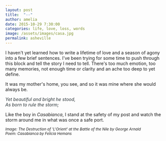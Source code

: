 ```yaml
---
layout: post
title:  "--"
author: amelia
date: 2015-10-29 7:30:00
categories: life, love, loss, words
image: /assets/images/casa.jpg
permalink: asheville
---
```


I haven't yet learned how to write a lifetime of love and a season of agony into a few brief sentences. I've been trying for some time to push through this block and tell the story I need to tell. There's too much emotion, too many memories, not enough time or clarity and an ache too deep to yet define.

It was my mother's home, you see, and so it was mine where she would always be.

<font color="2C3539">*Yet beautiful and bright he stood,<br/>
As born to rule the storm;*</font>

Like the boy in *Casabianca*, I stand at the safety of my post and watch the storm around me in what was once a safe port.




<small>*Image: The Destruction of 'L'Orient' at the Battle of the Nile by George Arnald*</small><br/>
<small>*Poem: Casabianca by Felicia Hemans*</small>
